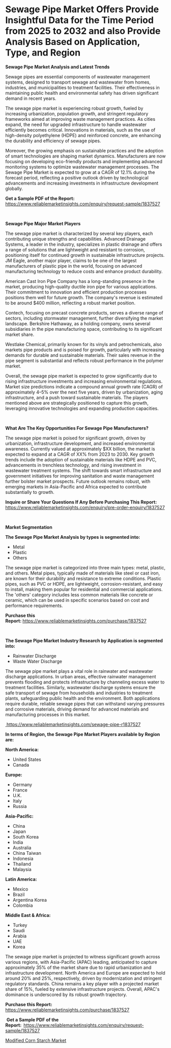 <p><h1>Sewage Pipe Market Offers Provide Insightful Data for the Time Period from 2025 to 2032 and also Provide Analysis Based on Application, Type, and Region</h1></p><p><strong>Sewage Pipe Market Analysis and Latest Trends</strong></p>
<p><p>Sewage pipes are essential components of wastewater management systems, designed to transport sewage and wastewater from homes, industries, and municipalities to treatment facilities. Their effectiveness in maintaining public health and environmental safety has driven significant demand in recent years.</p><p>The sewage pipe market is experiencing robust growth, fueled by increasing urbanization, population growth, and stringent regulatory frameworks aimed at improving waste management practices. As cities expand, the need for upgraded infrastructure to handle wastewater efficiently becomes critical. Innovations in materials, such as the use of high-density polyethylene (HDPE) and reinforced concrete, are enhancing the durability and efficiency of sewage pipes.</p><p>Moreover, the growing emphasis on sustainable practices and the adoption of smart technologies are shaping market dynamics. Manufacturers are now focusing on developing eco-friendly products and implementing advanced monitoring systems to optimize wastewater management processes. The Sewage Pipe Market is expected to grow at a CAGR of 12.1% during the forecast period, reflecting a positive outlook driven by technological advancements and increasing investments in infrastructure development globally.</p></p>
<p><strong>Get a Sample PDF of the Report:&nbsp;</strong> <a href="https://www.reliablemarketinsights.com/enquiry/request-sample/1837527?utm_campaign=3184&utm_medium=2&utm_source=Github&utm_content=ia&utm_term=01042025&utm_id=sewage-pipe">https://www.reliablemarketinsights.com/enquiry/request-sample/1837527</a></p>
<p>&nbsp;</p>
<p><strong>Sewage Pipe Major Market Players</strong></p>
<p><p>The sewage pipe market is characterized by several key players, each contributing unique strengths and capabilities. Advanced Drainage Systems, a leader in the industry, specializes in plastic drainage and offers a range of solutions that are lightweight and resistant to corrosion, positioning itself for continued growth in sustainable infrastructure projects. JM Eagle, another major player, claims to be one of the largest manufacturers of plastic pipe in the world, focusing on advanced manufacturing technology to reduce costs and enhance product durability.</p><p>American Cast Iron Pipe Company has a long-standing presence in the market, producing high-quality ductile iron pipe for various applications. Their commitment to innovation and efficient production processes positions them well for future growth. The company's revenue is estimated to be around $400 million, reflecting a robust market position.</p><p>Contech, focusing on precast concrete products, serves a diverse range of sectors, including stormwater management, further diversifying the market landscape. Berkshire Hathaway, as a holding company, owns several subsidiaries in the pipe manufacturing space, contributing to its significant market share.</p><p>Westlake Chemical, primarily known for its vinyls and petrochemicals, also markets pipe products and is poised for growth, particularly with increasing demands for durable and sustainable materials. Their sales revenue in the pipe segment is substantial and reflects robust performance in the polymer market.</p><p>Overall, the sewage pipe market is expected to grow significantly due to rising infrastructure investments and increasing environmental regulations. Market size predictions indicate a compound annual growth rate (CAGR) of approximately 4–5% over the next five years, driven by urbanization, aging infrastructure, and a push toward sustainable materials. The players mentioned above are strategically positioned to capture this growth, leveraging innovative technologies and expanding production capacities.</p></p>
<p>&nbsp;</p>
<p><strong>What Are The Key Opportunities For Sewage Pipe Manufacturers?</strong></p>
<p><p>The sewage pipe market is poised for significant growth, driven by urbanization, infrastructure development, and increased environmental awareness. Currently valued at approximately $XX billion, the market is expected to expand at a CAGR of XX% from 2023 to 2030. Key growth trends include the adoption of sustainable materials like HDPE and PVC, advancements in trenchless technology, and rising investment in wastewater treatment systems. The shift towards smart infrastructure and government initiatives for improving sanitation and waste management further bolster market prospects. Future outlook remains robust, with emerging markets in Asia-Pacific and Africa expected to contribute substantially to growth.</p></p>
<p><strong>Inquire or Share Your Questions If Any Before Purchasing This Report:</strong> <a href="https://www.reliablemarketinsights.com/enquiry/pre-order-enquiry/1837527?utm_campaign=3184&utm_medium=2&utm_source=Github&utm_content=ia&utm_term=01042025&utm_id=sewage-pipe">https://www.reliablemarketinsights.com/enquiry/pre-order-enquiry/1837527</a></p>
<p>&nbsp;</p>
<p><strong>Market Segmentation</strong></p>
<p><strong>The Sewage Pipe Market Analysis by types is segmented into:</strong></p>
<p><ul><li>Metal</li><li>Plastic</li><li>Others</li></ul></p>
<p><p>The sewage pipe market is categorized into three main types: metal, plastic, and others. Metal pipes, typically made of materials like steel or cast iron, are known for their durability and resistance to extreme conditions. Plastic pipes, such as PVC or HDPE, are lightweight, corrosion-resistant, and easy to install, making them popular for residential and commercial applications. The 'others' category includes less common materials like concrete or ceramic, which can be used in specific scenarios based on cost and performance requirements.</p></p>
<p><strong>Purchase this Report:&nbsp;</strong><a href="https://www.reliablemarketinsights.com/purchase/1837527?utm_campaign=3184&utm_medium=2&utm_source=Github&utm_content=ia&utm_term=01042025&utm_id=sewage-pipe">https://www.reliablemarketinsights.com/purchase/1837527</a></p>
<p>&nbsp;</p>
<p><strong>The Sewage Pipe Market Industry Research by Application is segmented into:</strong></p>
<p><ul><li>Rainwater Discharge</li><li>Waste Water Discharge</li></ul></p>
<p><p>The sewage pipe market plays a vital role in rainwater and wastewater discharge applications. In urban areas, effective rainwater management prevents flooding and protects infrastructure by channeling excess water to treatment facilities. Similarly, wastewater discharge systems ensure the safe transport of sewage from households and industries to treatment plants, safeguarding public health and the environment. Both applications require durable, reliable sewage pipes that can withstand varying pressures and corrosive materials, driving demand for advanced materials and manufacturing processes in this market.</p></p>
<p><a href="https://www.reliablemarketinsights.com/sewage-pipe-r1837527?utm_campaign=3184&utm_medium=2&utm_source=Github&utm_content=ia&utm_term=01042025&utm_id=sewage-pipe">&nbsp;https://www.reliablemarketinsights.com/sewage-pipe-r1837527</a></p>
<p><strong>In terms of Region, the Sewage Pipe Market Players available by Region are:</strong></p>
<p>
    <p> <strong> North America: </strong>
        <ul>
            <li>United States</li>
            <li>Canada</li>
        </ul>
        </p> 
    <p> <strong> Europe: </strong>
        <ul>
            <li>Germany</li>
            <li>France</li>
            <li>U.K.</li>
            <li>Italy</li>
            <li>Russia</li>
        </ul>
        </p> 
    <p> <strong> Asia-Pacific: </strong>
        <ul>
            <li>China</li>
            <li>Japan</li>
            <li>South Korea</li>
            <li>India</li>
            <li>Australia</li>
            <li>China Taiwan</li>
            <li>Indonesia</li>
            <li>Thailand</li>
            <li>Malaysia</li>
        </ul>
        </p> 
    <p> <strong> Latin America: </strong>
        <ul>
            <li>Mexico</li>
            <li>Brazil</li>
            <li>Argentina Korea</li>
            <li>Colombia</li>
        </ul>
        </p> 
    <p> <strong> Middle East & Africa: </strong>
        <ul>
            <li>Turkey</li>
            <li>Saudi</li>
            <li>Arabia</li>
            <li>UAE</li>
            <li>Korea</li>
        </ul>
    </p>
    </p>
<p><p>The sewage pipe market is projected to witness significant growth across various regions, with Asia-Pacific (APAC) leading, anticipated to capture approximately 35% of the market share due to rapid urbanization and infrastructure development. North America and Europe are expected to hold around 20% and 25%, respectively, driven by modernization and stringent regulatory standards. China remains a key player with a projected market share of 15%, fueled by extensive infrastructure projects. Overall, APAC's dominance is underscored by its robust growth trajectory.</p></p>
<p><strong>Purchase this Report: </strong><a href="https://www.reliablemarketinsights.com/purchase/1837527?utm_campaign=3184&utm_medium=2&utm_source=Github&utm_content=ia&utm_term=01042025&utm_id=sewage-pipe">https://www.reliablemarketinsights.com/purchase/1837527</a></p>
<p>&nbsp;<strong>Get a Sample PDF of the Report:&nbsp;&nbsp;</strong><a href="https://www.reliablemarketinsights.com/enquiry/request-sample/1837527?utm_campaign=3184&utm_medium=2&utm_source=Github&utm_content=ia&utm_term=01042025&utm_id=sewage-pipe">https://www.reliablemarketinsights.com/enquiry/request-sample/1837527</a></p>
<p><strong></strong></p>
<p><p><a href="https://github.com/biyajausenik/Market-Research-Report-List-1/blob/main/modified-corn-starch-market.md?utm_campaign=3184&utm_medium=2&utm_source=Github&utm_content=ia&utm_term=01042025&utm_id=sewage-pipe">Modified Corn Starch Market</a></p></p>